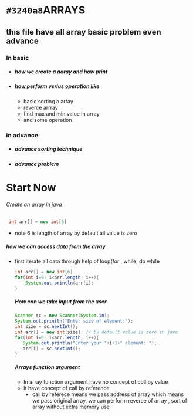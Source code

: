 # `#3240a8`ARRAYS
## this file have all array basic problem even advance
### In basic
 - ##### how we create a aaray and how print
 - ##### how perform verius operation like
     - basic sorting a array
     - reverce arrray
     - find max and min value in array
     - and some operation
  ### in advance
   - ##### advance sorting technique
   - ##### advance problem
  #                                     Start Now

  ###### Create an array in java
   ```java
    int arr[] = new int[6]
   ```
 - note 6 is length of array by default all value is zero
##### how we can access data from the array
 - first iterate all data through help of loop(for , while, do while
   ```java
   int arr[] = new int[6]
   for(int i=0; i<arr.length; i++){
       System.out.println(arr[i];
   }
   ```
   ##### How can we take input from the user
   ```java
   Scanner sc = new Scanner(System.in);
   System.out.println("Enter size of element:");
   int size = sc.nextInt();
   int arr[] = new int[size]; // by default value is zero in java
   for(int i=0; i<arr.length; i++){
      System.out.println("Enter your "+i+1+" element: ");
      arr[i] = sc.nextInt();
   }
   ```
   ##### Arrays function argument
    - In array function argument have no concept of coll by value
    - It have concept of call by reference
       - call by referece means we pass address of array which means we pass original array, we can perform
         reverce of array , sort of array without extra memory use
